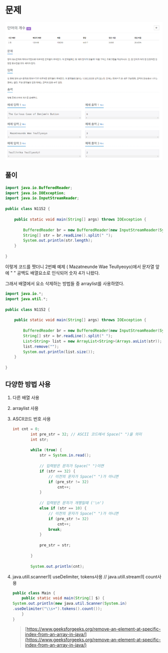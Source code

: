 # 문제
![N1152.png](image/N1152.png)

## 풀이
```java
import java.io.BufferedReader;
import java.io.IOException;
import java.io.InputStreamReader;

public class N1152 {

	public static void main(String[] args) throws IOException {
		
		BufferedReader br = new BufferedReader(new InputStreamReader(System.in));
		String[] str = br.readLine().split(" ");
		System.out.println(str.length);
	}

}
```

이렇게 코드를 짯더니 2번째 예제 ( Mazatneunde Wae Teullyeoyo)에서 문자열 앞에 " " 공백도 배열요소로 인식되어 숫자 4가 나왔다.

그래서 배열에서 요소 삭제하는 방법들 중 arraylist를 사용하였다.

```java
import java.io.*;
import java.util.*;

public class N1152 {	

	public static void main(String[] args) throws IOException {

		BufferedReader br = new BufferedReader(new InputStreamReader(System.in));
		String[] str = br.readLine().split(" ");
		List<String> list = new ArrayList<String>(Arrays.asList(str));		
		list.remove("");
		System.out.println(list.size());
	}

}
```

## 다양한 방법 사용

1. 다른 배열 사용
2. arraylist 사용
3. ASCII코드 번호 사용
	```java
	int cnt = 0;
			int pre_str = 32; // ASCII 코드에서 Space(" ")을 의미
			int str;

			while (true) {
				str = System.in.read();

				// 입력받은 문자가 Space(" ")이면
				if (str == 32) {
					// 이전의 문자가 Space(" ")가 아니면
					if (pre_str != 32)
						cnt++;
				}

				// 입력받은 문자가 개행일때 ('\n')
				else if (str == 10) {
					// 이전의 문자가 Space(" ")가 아니면
					if (pre_str != 32)
						cnt++;
					break;
				}

				pre_str = str;

			}

			System.out.println(cnt);
	```

4. java.utill.scanner의 useDelimiter, tokens사용 // java.utill.stream의 count사용

	```java
	public class Main {
		public static void main(String[] $) {
	System.out.println(new java.util.Scanner(System.in)
	.useDelimiter("\\s+").tokens().count());
		}
	}
	```

	> [https://www.geeksforgeeks.org/remove-an-element-at-specific-index-from-an-array-in-java/](https://www.geeksforgeeks.org/remove-an-element-at-specific-index-from-an-array-in-java/)